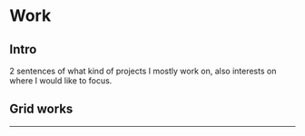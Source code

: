 # Work

## Intro
2 sentences of what kind of projects I mostly work on, also interests on where I would like to focus.

## Grid works
- - -

